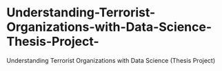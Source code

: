 # Understanding-Terrorist-Organizations-with-Data-Science-Thesis-Project-
Understanding Terrorist Organizations with Data Science (Thesis Project) 
